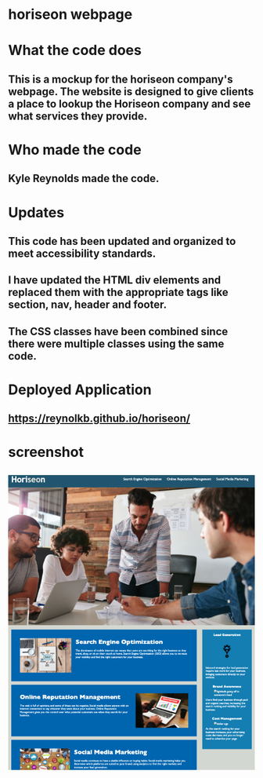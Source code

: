 # horiseon webpage
# What the code does
## This is a mockup for the horiseon company's webpage. The website is designed to give clients a place to lookup the Horiseon company and see what services they provide.
# Who made the code
## Kyle Reynolds made the code.
# Updates
## This code has been updated and organized to meet accessibility standards.
## I have updated the HTML div elements and replaced them with the appropriate tags like section,  nav, header and footer.
## The CSS classes have been combined since there were multiple classes using the same code.
# Deployed Application
## https://reynolkb.github.io/horiseon/
# screenshot
## ![Alt text](./assets/images/screenshot.png)